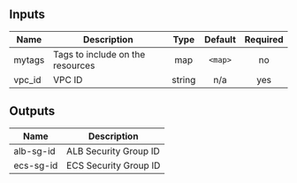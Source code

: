 ## Inputs

| Name | Description | Type | Default | Required |
|------|-------------|:----:|:-----:|:-----:|
| mytags | Tags to include on the resources | map | `<map>` | no |
| vpc\_id | VPC ID | string | n/a | yes |

## Outputs

| Name | Description |
|------|-------------|
| alb-sg-id | ALB Security Group ID |
| ecs-sg-id | ECS Security Group ID |

